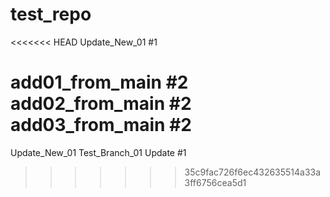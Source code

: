 # test_repo
<<<<<<< HEAD
Update_New_01 #1

add01_from_main #2
add02_from_main #2
add03_from_main #2
=======
Update_New_01
Test_Branch_01 Update #1
>>>>>>> 35c9fac726f6ec432635514a33a3ff6756cea5d1
